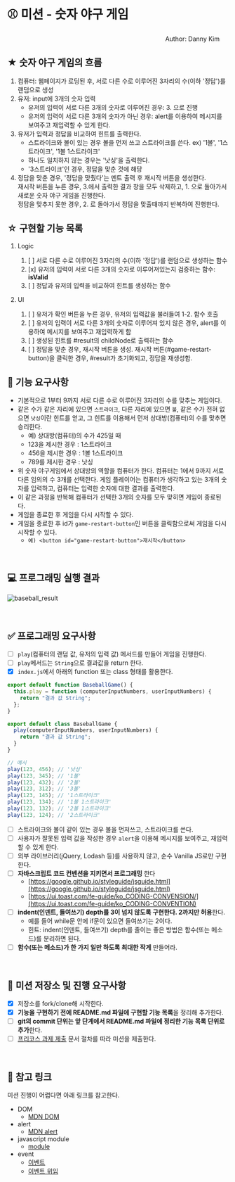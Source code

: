 # ⚾ 미션 - 숫자 야구 게임

<div style="text-align: right; margin-right: 20px"> Author: Danny Kim </div>

## ★ 숫자 야구 게임의 흐름
1. 컴퓨터: 웹페이지가 로딩된 후, 서로 다른 수로 이루어진 3자리의 수(이하 '정답')를 랜덤으로 생성
2. 유저: input에 3개의 숫자 입력
   * 유저의 입력이 서로 다른 3개의 숫자로 이루어진 경우: 3. 으로 진행
   * 유저의 입력이 서로 다른 3개의 숫자가 아닌 경우: alert를 이용하여 메시지를 보여주고 재입력할 수 있게 한다.
3. 유저가 입력과 정답을 비교하여 힌트를 출력한다.
   * 스트라이크와 볼이 있는 경우 볼을 먼저 쓰고 스트라이크를 쓴다. ex) '1볼', '1스트라이크', '1볼 1스트라이크'
   * 하나도 일치하지 않는 경우는 '낫싱'을 출력한다.
   * '3스트라이크'인 경우, 정답을 맞춘 것에 해당
4. 정답을 맞춘 경우, '정답을 맞췄다'는 멘트 출력 후 재시작 버튼을 생성한다. <br>
   재시작 버튼을 누른 경우, 3.에서 출력한 결과 창을 모두 삭제하고, 1. 으로 돌아가서 새로운 숫자 야구 게임을 진행한다.<br>
   정답을 맞추지 못한 경우, 2. 로 돌아가서 정답을 맞출때까지 반복하여 진행한다.
## ☆ 구현할 기능 목록
1. Logic
   1. [ ] 서로 다른 수로 이루어진 3자리의 수(이하 '정답')를 랜덤으로 생성하는 함수
   2. [x] 유저의 입력이 서로 다른 3개의 숫자로 이루어져있는지 검증하는 함수: **isValid**
   3. [ ] 정답과 유저의 입력을 비교하여 힌트를 생성하는 함수 

2. UI
   1. [ ] 유저가 확인 버튼을 누른 경우, 유저의 입력값을 불러들여 1-2. 함수 호출
   2. [ ] 유저의 입력이 서로 다른 3개의 숫자로 이루어져 있지 않은 경우, alert를 이용하여 메시지를 보여주고 재입력하게 함
   3. [ ] 생성된 힌트를 #result의 childNode로 출력하는 함수
   4. [ ] 정답을 맞춘 경우, 재시작 버튼을 생성. 재시작 버튼(#game-restart-button)을 클릭한 경우, #result가 초기화되고, 정답을 재생성함.

## 🎯 기능 요구사항

- 기본적으로 1부터 9까지 서로 다른 수로 이루어진 3자리의 수를 맞추는 게임이다.
- 같은 수가 같은 자리에 있으면 `스트라이크`, 다른 자리에 있으면 `볼`, 같은 수가 전혀 없으면 `낫싱`이란 힌트를 얻고, 그 힌트를 이용해서 먼저 상대방(컴퓨터)의 수를 맞추면 승리한다.
  - 예) 상대방(컴퓨터)의 수가 425일 때
  - 123을 제시한 경우 : 1스트라이크
  - 456을 제시한 경우 : 1볼 1스트라이크
  - 789를 제시한 경우 : 낫싱
- 위 숫자 야구게임에서 상대방의 역할을 컴퓨터가 한다. 컴퓨터는 1에서 9까지 서로 다른 임의의 수 3개를 선택한다. 게임 플레이어는 컴퓨터가 생각하고 있는 3개의 숫자를 입력하고, 컴퓨터는 입력한 숫자에 대한 결과를 출력한다.
- 이 같은 과정을 반복해 컴퓨터가 선택한 3개의 숫자를 모두 맞히면 게임이 종료된다.
- 게임을 종료한 후 게임을 다시 시작할 수 있다.
- 게임을 종료한 후 id가 `game-restart-button`인 버튼을 클릭함으로써 게임을 다시 시작할 수 있다. 
  - `예) <button id="game-restart-button">재시작</button>`

<br>

## 💻 프로그래밍 실행 결과

![baseball_result](https://user-images.githubusercontent.com/50367798/100166088-32473e00-2eff-11eb-9454-5d45e648b37e.jpg)

<br>

## ✅ 프로그래밍 요구사항

- [ ] `play`(컴퓨터의 랜덤 값, 유저의 입력 값) 메서드를 만들어 게임을 진행한다.
- [ ] `play`메서드는 `String`으로 결과값을 return 한다.
- [x] `index.js`에서 아래의 function 또는 class 형태를 활용한다.

```javascript
export default function BaseballGame() {
  this.play = function (computerInputNumbers, userInputNumbers) {
    return "결과 값 String";
  };
}

export default class BaseballGame {
  play(computerInputNumbers, userInputNumbers) {
    return "결과 값 String";
  }
}

// 예시
play(123, 456); // '낫싱'
play(123, 345); // '1볼'
play(123, 432); // '2볼'
play(123, 312); // '3볼'
play(123, 145); // '1스트라이크'
play(123, 134); // '1볼 1스트라이크'
play(123, 132); // '2볼 1스트라이크'
play(123, 124); // '2스트라이크'
```

- [ ] 스트라이크와 볼이 같이 있는 경우 볼을 먼저쓰고, 스트라이크를 쓴다.
- [ ] 사용자가 잘못된 입력 값을 작성한 경우 `alert`을 이용해 메시지를 보여주고, 재입력할 수 있게 한다.
- [ ] 외부 라이브러리(jQuery, Lodash 등)를 사용하지 않고, 순수 Vanilla JS로만 구현한다.
- [ ] **자바스크립트 코드 컨벤션을 지키면서 프로그래밍** 한다
  - [https://google.github.io/styleguide/jsguide.html](https://google.github.io/styleguide/jsguide.html)
  - [https://ui.toast.com/fe-guide/ko_CODING-CONVENSION/](https://ui.toast.com/fe-guide/ko_CODING-CONVENTION)
- [ ] **indent(인덴트, 들여쓰기) depth를 3이 넘지 않도록 구현한다. 2까지만 허용**한다.
  - 예를 들어 while문 안에 if문이 있으면 들여쓰기는 2이다.
  - 힌트: indent(인덴트, 들여쓰기) depth를 줄이는 좋은 방법은 함수(또는 메소드)를 분리하면 된다.
- [ ] **함수(또는 메소드)가 한 가지 일만 하도록 최대한 작게** 만들어라.

<br>

## 📝 미션 저장소 및 진행 요구사항

- [x] 저장소를 fork/clone해 시작한다.
- [x] **기능을 구현하기 전에 README.md 파일에 구현할 기능 목록**을 정리해 추가한다.
- [ ] **git의 commit 단위는 앞 단계에서 README.md 파일에 정리한 기능 목록 단위로 추가**한다.
- [ ] [프리코스 과제 제출](https://github.com/woowacourse/woowacourse-docs/tree/master/precourse) 문서 절차를 따라 미션을 제출한다.

<br>

## 🔗 참고 링크

미션 진행이 어렵다면 아래 링크를 참고한다.

- DOM
  - [MDN DOM](https://developer.mozilla.org/ko/docs/Web/API/Document_Object_Model/%EC%86%8C%EA%B0%9C)
- alert
  - [MDN alert](https://developer.mozilla.org/ko/docs/Web/API/Window/alert)
- javascript module
  - [module](https://ko.javascript.info/modules-intro)
- event
  - [이벤트](https://ko.javascript.info/introduction-browser-events)
  - [이벤트 위임](https://ko.javascript.info/event-delegation)